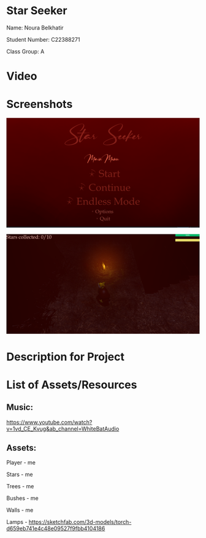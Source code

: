 # Star Seeker

Name: Noura Belkhatir

Student Number: C22388271

Class Group: A

# Video

# Screenshots

![mainMenu](images/mainMenu.PNG)

![gamePlay](images/gameplay.PNG)


# Description for Project

# List of Assets/Resources
## Music:

https://www.youtube.com/watch?v=1vd_CE_Kvug&ab_channel=WhiteBatAudio

## Assets:
Player - me

Stars - me

Trees - me

Bushes - me

Walls - me

Lamps - https://sketchfab.com/3d-models/torch-d659eb741e4c48e09527f9fbb4104186




 

